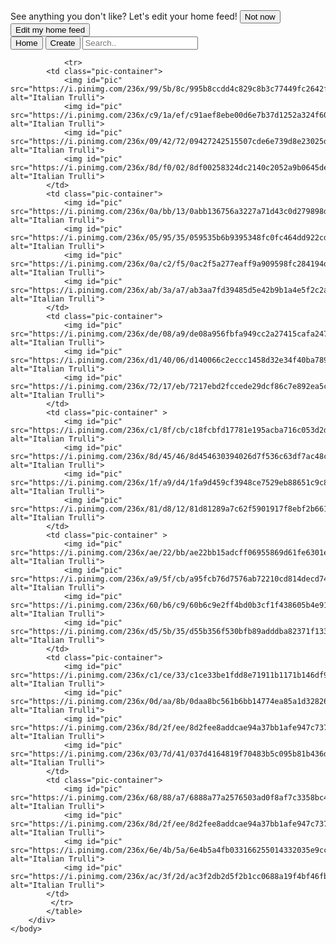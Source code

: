 <html>
    <head>
        <title>Pinterest</title>
        <meta charset="utf-8">
        <meta name="description" content="This is an example of a meta description. This will often show up in search results.">
        <link rel="stylesheet" href="https://cdnjs.cloudflare.com/ajax/libs/font-awesome/4.7.0/css/font-awesome.min.css">
        <link href="labseo.css" rel="stylesheet">
        <link rel="stylesheet" href="css/normalize.css">
        <link rel="stylesheet" href="css/font-awesome.css">
        <link rel="preconnect" href="https://fonts.googleapis.com">
        <link rel="preconnect" href="https://fonts.gstatic.com" crossorigin>
        <link href="https://fonts.googleapis.com/css2?family=Lato:wght@700&display=swap" rel="stylesheet">
        <link rel="stylesheet" href="css/bootstrap.min.css">
        <link rel="stylesheet" href="https://fonts.googleapis.com/icon?family=Material+Icons">
        <link rel="stylesheet" href="css/templatemo-style.css">
        <link rel="stylesheet" href="https://cdnjs.cloudflare.com/ajax/libs/font-awesome/4.7.0/css/font-awesome.min.css">
        <link rel="stylesheet" href="https://cdnjs.cloudflare.com/ajax/libs/font-awesome/4.3.0/css/font-awesome.css">
        <meta name="viewport" content="width=device-width, initial-scale=1.0">
    </head>
    <body class="everything">
        <div class="headline">
            <div class="header">
            See anything you don't like? Let's edit your home feed!
            <input id="not" type="button" value="Not now">
            <input id="edit" type="button" value="Edit my home feed">
            </div>
        </div>
        <div class="seo">
            <a id="pint" href="#top"><i class="fa fa-pinterest"></i></a>
            <input id="home" type="button" value="Home">
            <input id="create" type="button" value="Create">
            <i class="fa fa-search" ></i>
            <a href="#"></a> <input  type="search" placeholder="Search.." id="search">
            <a href="#"><i class="fa fa-bell"></i></a> &emsp;
            <a href="#"><i class='fa fa-comments'></i></a> &emsp;
        </div>
        <div class="main_content_container">
            <table id="grid">
                
                <tr>
            <td class="pic-container">
                <img id="pic" src="https://i.pinimg.com/236x/99/5b/8c/995b8ccdd4c829c8b3c77449fc2642f2.jpg" alt="Italian Trulli">
                <img id="pic" src="https://i.pinimg.com/236x/c9/1a/ef/c91aef8ebe00d6e7b37d1252a324f602.jpg" alt="Italian Trulli">
                <img id="pic" src="https://i.pinimg.com/236x/09/42/72/09427242515507cde6e739d8e23025d8.jpg" alt="Italian Trulli">
                <img id="pic" src="https://i.pinimg.com/236x/8d/f0/02/8df00258324dc2140c2052a9b0645de8.jpg" alt="Italian Trulli">
            </td>
            <td class="pic-container">
                <img id="pic" src="https://i.pinimg.com/236x/0a/bb/13/0abb136756a3227a71d43c0d279898d4.jpg" alt="Italian Trulli">
                <img id="pic" src="https://i.pinimg.com/236x/05/95/35/059535b6b9395348fc0fc464dd922cd8.jpg" alt="Italian Trulli">
                <img id="pic" src="https://i.pinimg.com/236x/0a/c2/f5/0ac2f5a277eaff9a909598fc284194d5.jpg" alt="Italian Trulli">
                <img id="pic" src="https://i.pinimg.com/236x/ab/3a/a7/ab3aa7fd39485d5e42b9b1a4e5f2c2a8.jpg" alt="Italian Trulli">
            </td>
            <td class="pic-container">
                <img id="pic" src="https://i.pinimg.com/236x/de/08/a9/de08a956fbfa949cc2a27415cafa247d.jpg" alt="Italian Trulli">
                <img id="pic" src="https://i.pinimg.com/236x/d1/40/06/d140066c2eccc1458d32e34f40ba7899.jpg" alt="Italian Trulli">
                <img id="pic" src="https://i.pinimg.com/236x/72/17/eb/7217ebd2fccede29dcf86c7e892ea5c6.jpg" alt="Italian Trulli">
            </td>
            <td class="pic-container" >
                <img id="pic" src="https://i.pinimg.com/236x/c1/8f/cb/c18fcbfd17781e195acba716c053d2d2.jpg" alt="Italian Trulli">
                <img id="pic" src="https://i.pinimg.com/236x/8d/45/46/8d454630394026d7f536c63df7ac48ca.jpg" alt="Italian Trulli">
                <img id="pic" src="https://i.pinimg.com/236x/1f/a9/d4/1fa9d459cf3948ce7529eb88651c9c8b.jpg" alt="Italian Trulli">
                <img id="pic" src="https://i.pinimg.com/236x/81/d8/12/81d81289a7c62f5901917f8ebf2b6616.jpg" alt="Italian Trulli">
            </td>
            <td class="pic-container" >
                <img id="pic" src="https://i.pinimg.com/236x/ae/22/bb/ae22bb15adcff06955869d61fe6301e5.jpg" alt="Italian Trulli">
                <img id="pic" src="https://i.pinimg.com/236x/a9/5f/cb/a95fcb76d7576ab72210cd814decd74b.jpg" alt="Italian Trulli">
                <img id="pic" src="https://i.pinimg.com/236x/60/b6/c9/60b6c9e2ff4bd0b3cf1f438605b4e915.jpg" alt="Italian Trulli">
                <img id="pic" src="https://i.pinimg.com/236x/d5/5b/35/d55b356f530bfb89adddba82371f1332.jpg" alt="Italian Trulli">
            </td>
            <td class="pic-container">
                <img id="pic" src="https://i.pinimg.com/236x/c1/ce/33/c1ce33be1fdd8e71911b1171b146df95.jpg" alt="Italian Trulli">
                <img id="pic" src="https://i.pinimg.com/236x/0d/aa/8b/0daa8bc561b6bb14774ea85a1d32826b.jpg" alt="Italian Trulli">
                <img id="pic" src="https://i.pinimg.com/236x/8d/2f/ee/8d2fee8addcae94a37bb1afe947c7375.jpg" alt="Italian Trulli">
                <img id="pic" src="https://i.pinimg.com/236x/03/7d/41/037d4164819f70483b5c095b81b436d0.jpg" alt="Italian Trulli">
            </td>
            <td class="pic-container">
                <img id="pic" src="https://i.pinimg.com/236x/68/88/a7/6888a77a2576503ad0f8af7c3358bc47.jpg" alt="Italian Trulli">
                <img id="pic" src="https://i.pinimg.com/236x/8d/2f/ee/8d2fee8addcae94a37bb1afe947c7375.jpg" alt="Italian Trulli">
                <img id="pic" src="https://i.pinimg.com/236x/6e/4b/5a/6e4b5a4fb033166255014332035e9ccf.jpg" alt="Italian Trulli">
                <img id="pic" src="https://i.pinimg.com/236x/ac/3f/2d/ac3f2db2d5f2b1cc0688a19f4bf46fb8.jpg" alt="Italian Trulli">
            </td>
             </tr>
            </table>
        </div>
    </body>
</html>
